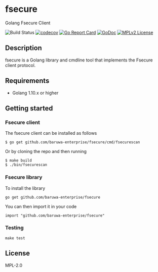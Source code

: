 # fsecure

Golang Fsecure Client

![Build Status](https://github.com/baruwa-enterprise/fsecure/workflows/Go/badge.svg)
[![codecov](https://codecov.io/gh/baruwa-enterprise/fsecure/branch/master/graph/badge.svg)](https://codecov.io/gh/baruwa-enterprise/fsecure)
[![Go Report Card](https://goreportcard.com/badge/github.com/baruwa-enterprise/fsecure)](https://goreportcard.com/report/github.com/baruwa-enterprise/fsecure)
[![GoDoc](https://godoc.org/github.com/baruwa-enterprise/fsecure?status.svg)](https://godoc.org/github.com/baruwa-enterprise/fsecure)
[![MPLv2 License](https://img.shields.io/badge/license-MPLv2-blue.svg?style=flat-square)](https://www.mozilla.org/MPL/2.0/)

## Description

fsecure is a Golang library and cmdline tool that implements the
Fsecure client protocol.

## Requirements

* Golang 1.10.x or higher

## Getting started

### Fsecure client

The fsecure client can be installed as follows

```console
$ go get github.com/baruwa-enterprise/fsecure/cmd/fsecurescan
```

Or by cloning the repo and then running

```console
$ make build
$ ./bin/fsecurescan
```

### Fsecure library

To install the library

```console
go get github.com/baruwa-enterprise/fsecure
```

You can then import it in your code

```golang
import "github.com/baruwa-enterprise/fsecure"
```

### Testing

``make test``

## License

MPL-2.0

